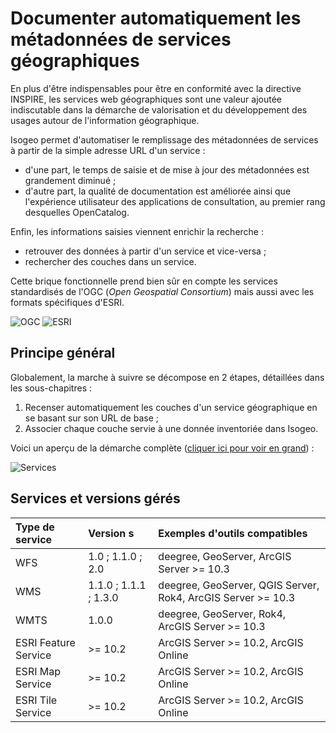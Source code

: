 # Documenter automatiquement les métadonnées de services géographiques

En plus d&apos;être indispensables pour être en conformité avec la directive INSPIRE, les services web géographiques sont une valeur ajoutée indiscutable dans la démarche de valorisation et du développement des usages autour de l&apos;information géographique.

Isogeo permet d&apos;automatiser le remplissage des métadonnées de services à partir de la simple adresse URL d&apos;un service :
* d&apos;une part, le temps de saisie et de mise à jour des métadonnées est grandement diminué ;
* d&apos;autre part, la qualité de documentation est améliorée ainsi que l&apos;expérience utilisateur des applications de consultation, au premier rang desquelles OpenCatalog.

Enfin, les informations saisies viennent enrichir la recherche :
* retrouver des données à partir d&apos;un service et vice-versa ;
* rechercher des couches dans un service.

Cette brique fonctionnelle prend bien sûr en compte les services standardisés de l&apos;OGC (*Open Geospatial Consortium*) mais aussi avec les formats spécifiques d&apos;ESRI.

![OGC](/images/logos/ogc.png "Open Geospatial Consortium") ![ESRI](/images/logos/arcgis.jpg "Environmental Systems Research Institute - ArcGIS")

## Principe général

Globalement, la marche à suivre se décompose en 2 étapes, détaillées dans les sous-chapitres :
1. Recenser automatiquement les couches d&apos;un service géographique en se basant sur son URL de base ;
2. Associer chaque couche servie à une donnée inventoriée dans Isogeo.

Voici un aperçu de la démarche complète ([cliquer ici pour voir en grand](/fr/images/inv_edit_services.gif)) :

![Services](/images/inv_edit_services.gif "Documentation automatisée de services géographiques")

## Services et versions gérés

| Type de service      | Version    s          | Exemples d&apos;outils compatibles             |
| :------------------- | :-------------------- | :---------------------------------------- |
| WFS                  | 1.0 ; 1.1.0 ; 2.0     | deegree, GeoServer, ArcGIS Server >= 10.3 |
| WMS                  | 1.1.0 ; 1.1.1 ; 1.3.0 | deegree, GeoServer, QGIS Server, Rok4, ArcGIS Server >= 10.3 |
| WMTS                 | 1.0.0                 | deegree, GeoServer, Rok4, ArcGIS Server >= 10.3     |
| ESRI Feature Service | >= 10.2               | ArcGIS Server >= 10.2, ArcGIS Online |
| ESRI Map Service     | >= 10.2               | ArcGIS Server >= 10.2, ArcGIS Online |
| ESRI Tile Service    | >= 10.2               | ArcGIS Server >= 10.2, ArcGIS Online |
